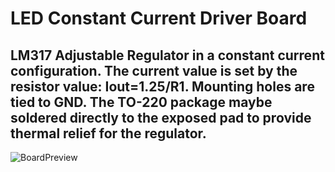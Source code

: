 # LED Constant Current Driver Board
## LM317 Adjustable Regulator in a constant current configuration. The current value is set by the resistor value: Iout=1.25/R1. Mounting holes are tied to GND. The TO-220 package maybe soldered directly to the exposed pad to provide thermal relief for the regulator.

![BoardPreview](https://644db4de3505c40a0444-327723bce298e3ff5813fb42baeefbaa.ssl.cf1.rackcdn.com/2ef504c831febf3b676ea4ab92a8fa43.png)